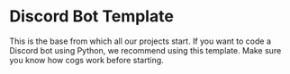 # Discord Bot Template

This is the base from which all our projects start. If you want to code a Discord bot using Python, we recommend using this template. Make sure you know how cogs work before starting.
